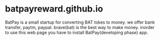 # batpayreward.github.io

BatPay is a small startup for converting BAT tokes to money.
we offer bank transfer, paytm, paypal.
brave(bat) is the best way to make money. 
inorder to use this web page you have to install BatPay(developing phase) app.
